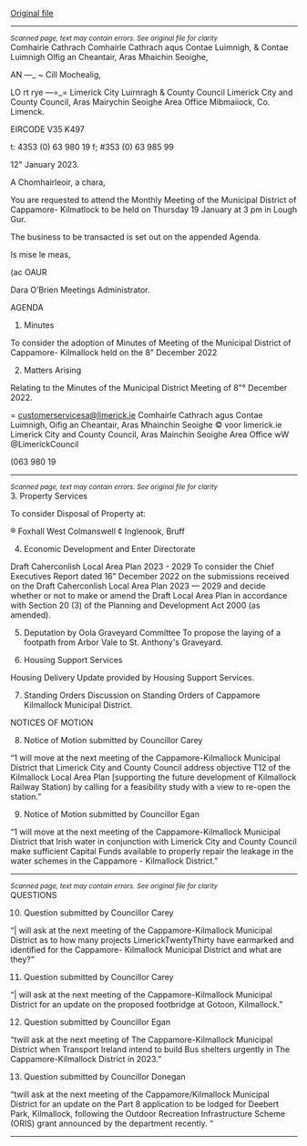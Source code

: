 [Original file](https://www.limerick.ie/sites/default/files/media/documents/2023-01/01%20Agenda%20-%20Monthly%20Meeting%20of%20the%20Municipal%20District%20of%20Cappamore-Kilmallock%20-%2019th%20January%202023_0.pdf)

---
*<small>Scanned page, text may contain errors. See original file for clarity</small>*  
Comhairle Cathrach Comhairle Cathrach aqus Contae Luimnigh,
& Contae Luimnigh Olfig an Cheantair, Aras Mhaichin Seoighe,

AN —_ ~ Cill Mochealig,

LO rt rye
—=_= Limerick City Luirnragh
& County Council Limerick City and County Council,
Aras Mairychin Seoighe Area Office
Mibmaiiock,
Co. Limenck.

EIRCODE V35 K497

t: 4353 (0) 63 980 19
f; #353 (0) 63 985 99

12" January 2023.

A Chomhairleoir, a chara,

You are requested to attend the Monthly Meeting of the Municipal District of Cappamore-
Kilmatlock to be held on Thursday 19 January at 3 pm in Lough Gur.

The business to be transacted is set out on the appended Agenda.

Is mise le meas,

(ac OAUR

Dara O’Brien
Meetings Administrator.

AGENDA
1. Minutes

To consider the adoption of Minutes of Meeting of the Municipal District of Cappamore-
Kilmallock held on the 8" December 2022

2. Matters Arising

Relating to the Minutes of the Municipal District Meeting of 8"° December 2022.

= customerservicesa@limerick.ie
Comhairle Cathrach agus Contae Luimnigh, Oifig an Cheantair, Aras Mhainchin Seoighe © voor limerick.ie
Limerick City and County Council, Aras Mainchin Seoighe Area Office wW @LimerickCouncil

(063 980 19


---
*<small>Scanned page, text may contain errors. See original file for clarity</small>*  
3. Property Services

To consider Disposal of Property at:

® Foxhall West Colmanswell
¢ Inglenook, Bruff

4. Economic Development and Enter Directorate

Draft Caherconlish Local Area Plan 2023 - 2029
To consider the Chief Executives Report dated 16" December 2022 on the submissions
received on the Draft Caherconlish Local Area Plan 2023 — 2029 and decide whether or not
to make or amend the Draft Local Area Plan in accordance with Section 20 (3) of the
Planning and Development Act 2000 (as amended).

5. Deputation by Oola Graveyard Committee
To propose the laying of a footpath from Arbor Vale to St. Anthony's Graveyard.

6. Housing Support Services

Housing Delivery Update provided by Housing Support Services.

7. Standing Orders
Discussion on Standing Orders of Cappamore Kilmallock Municipal District.

NOTICES OF MOTION

8. Notice of Motion submitted by Councillor Carey

“1 will move at the next meeting of the Cappamore-Kilmallock Municipal District that
Limerick City and County Council address objective T12 of the Kilmallock Local Area Plan
[supporting the future development of Kilmallock Railway Station) by calling for a feasibility
study with a view to re-open the station.”

9. Notice of Motion submitted by Councillor Egan

“1 will move at the next meeting of the Cappamore-Kilmallock Municipal District that Irish
water in conjunction with Limerick City and County Council make sufficient Capital Funds
available to properly repair the leakage in the water schemes in the Cappamore -
Kilmallock District.”


---
*<small>Scanned page, text may contain errors. See original file for clarity</small>*  
QUESTIONS

10. Question submitted by Councillor Carey

“| will ask at the next meeting of the Cappamore-Kilmallock Municipal District as to how
many projects LimerickTwentyThirty have earmarked and identified for the Cappamore-
Kilmallock Municipal District and what are they?”

11. Question submitted by Councillor Carey

“| will ask at the next meeting of the Cappamore-Kilmallock Municipal District for an
update on the proposed footbridge at Gotoon, Kilmallock.”

12. Question submitted by Councillor Egan

“twill ask at the next meeting of The Cappamore-Kilmallock Municipal District when
Transport Ireland intend to build Bus shelters urgently in The Cappamore-Kilmallock
District in 2023.”

13. Question submitted by Councillor Donegan

“twill ask at the next meeting of the Cappamore/Kilmallock Municipal District for an
update on the Part 8 application to be lodged for Deebert Park, Kilmallock, following the
Outdoor Recreation Infrastructure Scheme (ORIS) grant announced by the department
recently. “


---
